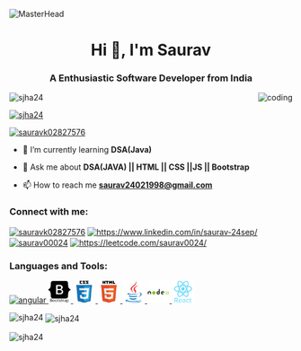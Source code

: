 ![MasterHead](https://1.bp.blogspot.com/-7A4WynwLsMw/XbBpCXG8fHI/AAAAAAAAMt4/uOa1bpLskYgrwGbllhSu2SDj_Mig8SXJQCLcBGAsYHQ/s1600/2000_600px.gif)
<h1 align="center">Hi 👋, I'm Saurav</h1>
<h3 align="center">A Enthusiastic Software Developer from India</h3>
<img align = "right" alt = "coding" src = "https://t3.ftcdn.net/jpg/02/24/86/92/240_F_224869243_WZHOVD3GqYq6ZUzRkZbQNTXzg1FzHwhd.jpg">
<p align="left"> <img src="https://komarev.com/ghpvc/?username=sjha24&label=Profile%20views&color=0e75b6&style=flat" alt="sjha24" /> </p>

<p align="left"> <a href="https://github.com/ryo-ma/github-profile-trophy"><img src="https://github-profile-trophy.vercel.app/?username=sjha24" alt="sjha24" /></a> </p>

<p align="left"> <a href="https://twitter.com/sauravk02827576" target="blank"><img src="https://img.shields.io/twitter/follow/sauravk02827576?logo=twitter&style=for-the-badge" alt="sauravk02827576" /></a> </p>

- 🌱 I’m currently learning **DSA(Java)**

- 💬 Ask me about **DSA(JAVA) || HTML || CSS ||JS || Bootstrap**

- 📫 How to reach me **saurav24021998@gmail.com**

<h3 align="left">Connect with me:</h3>
<p align="left">
<a href="https://twitter.com/sauravk02827576" target="blank"><img align="center" src="https://raw.githubusercontent.com/rahuldkjain/github-profile-readme-generator/master/src/images/icons/Social/twitter.svg" alt="sauravk02827576" height="30" width="40" /></a>
<a href="https://linkedin.com/in/https://www.linkedin.com/in/saurav-24sep/" target="blank"><img align="center" src="https://raw.githubusercontent.com/rahuldkjain/github-profile-readme-generator/master/src/images/icons/Social/linked-in-alt.svg" alt="https://www.linkedin.com/in/saurav-24sep/" height="30" width="40" /></a>
<a href="https://www.hackerrank.com/saurav00024" target="blank"><img align="center" src="https://raw.githubusercontent.com/rahuldkjain/github-profile-readme-generator/master/src/images/icons/Social/hackerrank.svg" alt="saurav00024" height="30" width="40" /></a>
<a href="https://www.leetcode.com/https://leetcode.com/saurav0024/" target="blank"><img align="center" src="https://raw.githubusercontent.com/rahuldkjain/github-profile-readme-generator/master/src/images/icons/Social/leet-code.svg" alt="https://leetcode.com/saurav0024/" height="30" width="40" /></a>
</p>

<h3 align="left">Languages and Tools:</h3>
<p align="left"> <a href="https://angular.io" target="_blank" rel="noreferrer"> <img src="https://angular.io/assets/images/logos/angular/angular.svg" alt="angular" width="40" height="40"/> </a> <a href="https://getbootstrap.com" target="_blank" rel="noreferrer"> <img src="https://raw.githubusercontent.com/devicons/devicon/master/icons/bootstrap/bootstrap-plain-wordmark.svg" alt="bootstrap" width="40" height="40"/> </a> <a href="https://www.w3schools.com/css/" target="_blank" rel="noreferrer"> <img src="https://raw.githubusercontent.com/devicons/devicon/master/icons/css3/css3-original-wordmark.svg" alt="css3" width="40" height="40"/> </a> <a href="https://www.w3.org/html/" target="_blank" rel="noreferrer"> <img src="https://raw.githubusercontent.com/devicons/devicon/master/icons/html5/html5-original-wordmark.svg" alt="html5" width="40" height="40"/> </a> <a href="https://www.java.com" target="_blank" rel="noreferrer"> <img src="https://raw.githubusercontent.com/devicons/devicon/master/icons/java/java-original.svg" alt="java" width="40" height="40"/> </a> <a href="https://nodejs.org" target="_blank" rel="noreferrer"> <img src="https://raw.githubusercontent.com/devicons/devicon/master/icons/nodejs/nodejs-original-wordmark.svg" alt="nodejs" width="40" height="40"/> </a> <a href="https://reactjs.org/" target="_blank" rel="noreferrer"> <img src="https://raw.githubusercontent.com/devicons/devicon/master/icons/react/react-original-wordmark.svg" alt="react" width="40" height="40"/> </a> </p>

<p><img align="left" src="https://github-readme-stats.vercel.app/api/top-langs?username=sjha24&show_icons=true&locale=en&layout=compact" alt="sjha24" /></p>

<p>&nbsp;<img align="center" src="https://github-readme-stats.vercel.app/api?username=sjha24&show_icons=true&locale=en" alt="sjha24" /></p>

<p><img align="center" src="https://github-readme-streak-stats.herokuapp.com/?user=sjha24&" alt="sjha24" /></p>
